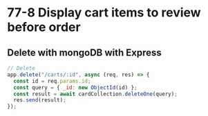 # 77-8 Display cart items to review before order

## Delete with mongoDB with Express

```js
// Delete
app.delete("/carts/:id", async (req, res) => {
  const id = req.params.id;
  const query = { _id: new ObjectId(id) };
  const result = await cardCollection.deleteOne(query);
  res.send(result);
});
```
